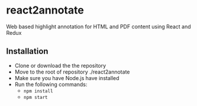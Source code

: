 # react2annotate
Web based highlight annotation for HTML and PDF content using React and Redux
## Installation ##
 - Clone or download the the repository
 - Move to the root of repository ./react2annotate
 - Make sure you have Node.js have installed
 - Run the following commands:
	 - `npm install`
	 - `npm start`
